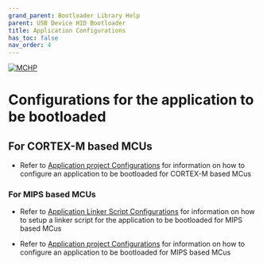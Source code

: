 ```yaml
---
grand_parent: Bootloader Library Help
parent: USB Device HID Bootloader
title: Application Configurations
has_toc: false
nav_order: 4
---
```


[![MCHP](https://www.microchip.com/ResourcePackages/Microchip/assets/dist/images/logo.png)](https://www.microchip.com)

# Configurations for the application to be bootloaded

## For CORTEX-M based MCUs

- Refer to [Application project Configurations](../../../../arm/docs/arm_application_project_config.md) for information on how to configure an application to be bootloaded for CORTEX-M based MCus

### For MIPS based MCUs

- Refer to [Application Linker Script Configurations](../../../../mips/docs/mips_application_linker_config.md) for information on how to setup a linker script for the application to be bootloaded for MIPS based MCus

- Refer to [Application project Configurations](../../../../mips/docs/mips_application_project_config.md) for information on how to configure an application to be bootloaded for MIPS based MCus
